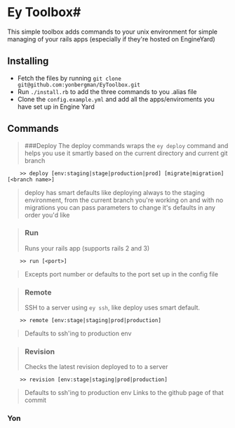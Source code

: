 # Ey Toolbox#
This simple toolbox adds commands to your unix environment
for simple managing of your rails apps (especially if they're hosted on EngineYard)

## Installing ##
- Fetch the files by running `git clone git@github.com:yonbergman/EyToolbox.git`  
- Run `./install.rb` to add the three commands to you .alias file  
- Clone the `config.example.yml` and add all the apps/enviroments you have set up in Engine Yard

## Commands ##
> ###Deploy
> The deploy commands wraps the `ey deploy` command and helps you use it smartly based on the current directory and current git branch

        >> deploy [env:staging|stage|production|prod] [migrate|migration] [<branch name>]

> deploy has smart defaults like deploying always to the staging environment, from the current branch you're working on and with no migrations
you can pass parameters to change it's defaults in any order you'd like

> ### Run
> Runs your rails app (supports rails 2 and 3)

        >> run [<port>]

> Excepts port number or defaults to the port set up in the config file

> ### Remote
> SSH to a server using `ey ssh`, like deploy uses smart default.

        >> remote [env:stage|staging|prod|production]

>Defaults to ssh'ing to production env

> ### Revision
> Checks the latest revision deployed to to a server

        >> revision [env:stage|staging|prod|production]

>Defaults to ssh'ing to production env
>Links to the github page of that commit


### Yon
